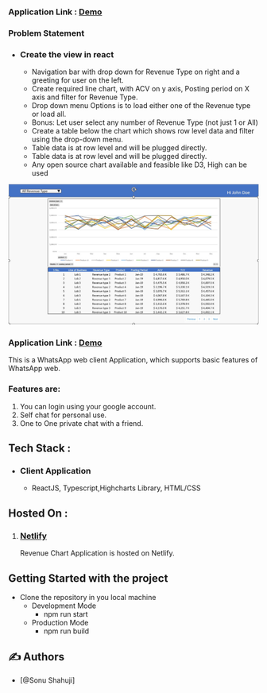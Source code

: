 ### Application Link : [Demo](https://gentle-gecko-3b4895.netlify.app/)
### Problem Statement
* ### Create the view in react
    * Navigation bar with drop down for Revenue Type on right and a greeting for user on the left.
    * Create required line chart, with ACV on y axis, Posting period on X axis and filter for Revenue Type.
    * Drop down menu Options is to load either one of the Revenue type or load all.
    * Bonus: Let user select any number of Revenue Type (not just 1 or All)
    * Create a table below the chart which shows row level data and filter using the drop-down menu.
    * Table data is at row level and will be plugged directly.
    * Table data is at row level and will be plugged directly.
    * Any open source chart available and feasible like D3, High can be used 

<p align="center">
  <a href="" rel="noopener">
    <img src="./src/static/images/Revenue.jpg" alt="Project logo">
 </a>
</p>

### Application Link : [Demo](https://gentle-gecko-3b4895.netlify.app/)

This is a WhatsApp web client Application, which supports basic features of WhatsApp web.
### Features are:
1. You can login using your google account.
2. Self chat for personal use.
3. One to One private chat with a friend.


## Tech Stack :
* ### Client Application
    * ReactJS, Typescript,Highcharts Library, HTML/CSS

## Hosted On : 
1. ### [Netlify](https://www.netlify.com/)
    Revenue Chart Application is hosted on Netlify.


## Getting Started with the project
* Clone the repository in you local machine
    * Development Mode
        * npm run start
    * Production Mode
        * npm run build

## ✍️ Authors <a name = "authors"></a>
- [@Sonu Shahuji]